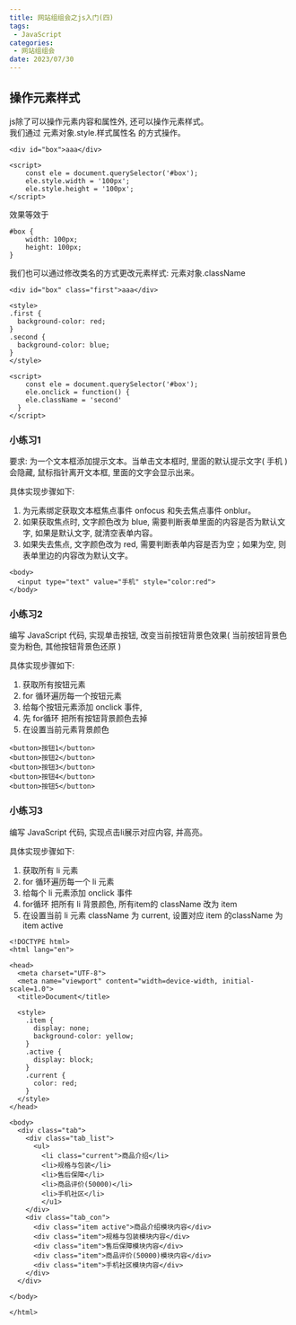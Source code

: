 ```yaml
---
title: 网站组组会之js入门(四)
tags: 
 - JavaScript
categories:
 - 网站组组会
date: 2023/07/30
---
```


## 操作元素样式
js除了可以操作元素内容和属性外, 还可以操作元素样式。    
我们通过 元素对象.style.样式属性名 的方式操作。
```
<div id="box">aaa</div>

<script>
	const ele = document.querySelector('#box');
	ele.style.width = '100px';
	ele.style.height = '100px';
</script>
```
效果等效于
```
#box {
	width: 100px;
	height: 100px;
}
```
我们也可以通过修改类名的方式更改元素样式: 元素对象.className
```
<div id="box" class="first">aaa</div>

<style>
.first {
  background-color: red;
}
.second {
  background-color: blue;
}
</style>

<script>
	const ele = document.querySelector('#box');
	ele.onclick = function() {
    ele.className = 'second'
  }
</script>
```

### 小练习1
要求: 为一个文本框添加提示文本。当单击文本框时, 里面的默认提示文字( 手机 )会隐藏, 鼠标指针离开文本框, 里面的文字会显示出来。

具体实现步骤如下: 
1. 为元素绑定获取文本框焦点事件 onfocus 和失去焦点事件 onblur。
2. 如果获取焦点时, 文字颜色改为 blue, 需要判断表单里面的内容是否为默认文字, 如果是默认文字, 就清空表单内容。
3. 如果失去焦点, 文字颜色改为 red, 需要判断表单内容是否为空；如果为空, 则表单里边的内容改为默认文字。

```
<body>
  <input type="text" value="手机" style="color:red">
</body>
```

### 小练习2
编写 JavaScript 代码, 实现单击按钮, 改变当前按钮背景色效果( 当前按钮背景色变为粉色, 其他按钮背景色还原 )

具体实现步骤如下: 
1. 获取所有按钮元素
2. for 循环遍历每一个按钮元素
3. 给每个按钮元素添加 onclick 事件,
4. 先 for循环 把所有按钮背景颜色去掉
5. 在设置当前元素背景颜色
```
<button>按钮1</button>
<button>按钮2</button>
<button>按钮3</button>
<button>按钮4</button>
<button>按钮5</button>
```

### 小练习3
编写 JavaScript 代码, 实现点击li展示对应内容, 并高亮。

具体实现步骤如下: 
1. 获取所有 li 元素
2. for 循环遍历每一个 li 元素
3. 给每个 li 元素添加 onclick 事件
4. for循环 把所有 li 背景颜色, 所有item的 className 改为 item
5. 在设置当前 li 元素 className 为 current, 设置对应 item 的className 为 item active

```
<!DOCTYPE html>
<html lang="en">

<head>
  <meta charset="UTF-8">
  <meta name="viewport" content="width=device-width, initial-scale=1.0">
  <title>Document</title>

  <style>
    .item {
      display: none;
      background-color: yellow;
    }
    .active {
      display: block;
    }
    .current {
      color: red;
    }
  </style>
</head>

<body>
  <div class="tab">
    <div class="tab_list">
      <ul>
        <li class="current">商品介绍</li>
        <li>规格与包装</li>
        <li>售后保障</li>
        <li>商品评价(50000)</li>
        <li>手机社区</li>
        </u1>
    </div>
    <div class="tab_con">
      <div class="item active">商品介绍模块内容</div>
      <div class="item">规格与包装模块内容</div>
      <div class="item">售后保障模块内容</div>
      <div class="item">商品评价(50000)模块内容</div>
      <div class="item">手机社区模块内容</div>
    </div>
  </div>

</body>

</html>
```
